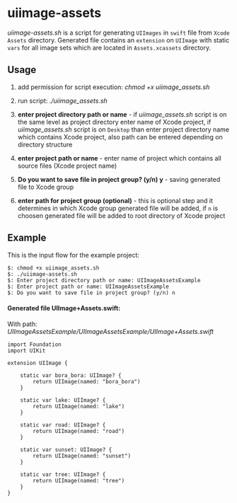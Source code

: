 # uiimage-assets
*uiimage-assets.sh* is a script for generating `UIImages` in `swift` file from `Xcode` `Assets` directory. Generated file contains an `extension` on `UIImage` with static `vars` for all image sets which are located in `Assets.xcassets` directory. 

## Usage
1. add permission for script execution: *chmod +x uiimage_assets.sh*

2. run script: *./uiimage_assets.sh*

3. **enter project directory path or name** - if *uiimage_assets.sh* script is on the same level as project directory enter name of Xcode project, if *uiimage_assets.sh* script is on `Desktop` than enter project directory name which contains Xcode project, also path can be entered depending on directory structure

4. **enter project path or name** - enter name of project which contains all source files (Xcode project name)

5. **Do you want to save file in project group? (y/n) y** - saving generated file to Xcode group

5. **enter path for project group (optional)** - this is optional step and it determines in which Xcode group generated file will be added, if `n` is choosen generated file will be added to root directory of Xcode project

## Example
This is the input flow for the example project:
```
$: chmod +x uiimage_assets.sh
$: ./uiimage-assets.sh
$: Enter project directory path or name: UIImageAssetsExample
$: Enter project path or name: UIImageAssetsExample
$: Do you want to save file in project group? (y/n) n
```
#### Generated file UIImage+Assets.swift:
With path: *UIImageAssetsExample/UIImageAssetsExample/UIImage+Assets.swift*
```
import Foundation
import UIKit

extension UIImage {

	static var bora_bora: UIImage? {
		return UIImage(named: "bora_bora")
	}

	static var lake: UIImage? {
		return UIImage(named: "lake")
	}

	static var road: UIImage? {
		return UIImage(named: "road")
	}

	static var sunset: UIImage? {
		return UIImage(named: "sunset")
	}

	static var tree: UIImage? {
		return UIImage(named: "tree")
	}
}
```
